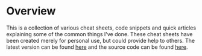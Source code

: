 # Overview

This is a collection of various cheat sheets, code snippets and quick articles explaining some of the common things I've done. These cheat sheets have been created merely for personal use, but could provide help to others. The latest version can be found [here](https://remco-loof.gitbook.io/cheat-sheet/) and the source code can be found [here](https://github.com/remcoloof/gitbook-cheat-sheet).

